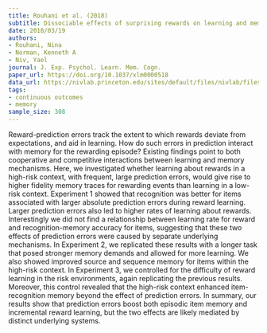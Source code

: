 ```yaml
---
title: Rouhani et al. (2018)
subtitle: Dissociable effects of surprising rewards on learning and memory
date: 2018/03/19
authors:
- Rouhani, Nina
- Norman, Kenneth A
- Niv, Yael
journal: J. Exp. Psychol. Learn. Mem. Cogn.
paper_url: https://doi.org/10.1037/xlm0000518
data_url: https://nivlab.princeton.edu/sites/default/files/nivlab/files/rouhani2018_inddiff_allexps.csv
tags:
- continuous outcomes
- memory
sample_size: 308
---
```


Reward-prediction errors track the extent to which rewards deviate from expectations, and aid in learning. How do such errors in prediction interact with memory for the rewarding episode? Existing findings point to both cooperative and competitive interactions between learning and memory mechanisms. Here, we investigated whether learning about rewards in a high-risk context, with frequent, large prediction errors, would give rise to higher fidelity memory traces for rewarding events than learning in a low-risk context. Experiment 1 showed that recognition was better for items associated with larger absolute prediction errors during reward learning. Larger prediction errors also led to higher rates of learning about rewards. Interestingly we did not find a relationship between learning rate for reward and recognition-memory accuracy for items, suggesting that these two effects of prediction errors were caused by separate underlying mechanisms. In Experiment 2, we replicated these results with a longer task that posed stronger memory demands and allowed for more learning. We also showed improved source and sequence memory for items within the high-risk context. In Experiment 3, we controlled for the difficulty of reward learning in the risk environments, again replicating the previous results. Moreover, this control revealed that the high-risk context enhanced item-recognition memory beyond the effect of prediction errors. In summary, our results show that prediction errors boost both episodic item memory and incremental reward learning, but the two effects are likely mediated by distinct underlying systems.
